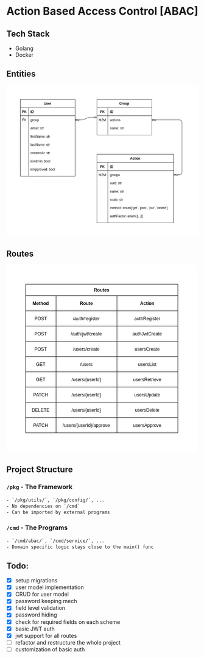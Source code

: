 # Action Based Access Control [ABAC]


## Tech Stack
- Golang
- Docker


## Entities

![entities](docs/diagrams/abac-entities.jpg)


## Routes

![entities](docs/diagrams/abac-routes.jpg)


## Project Structure

### `/pkg` - The Framework
    - `/pkg/utils/`, `/pkg/config/`, ...
    - No dependencies on `/cmd`
    - Can be imported by external programs
### `/cmd` - The Programs
    - `/cmd/abac/`, `/cmd/service/`, ...
    - Domain specific logic stays close to the main() func


## Todo:
- [X] setup migrations
- [X] user model implementation
- [X] CRUD for user model
- [X] password keeping mech
- [X] field level validation
- [X] password hiding
- [X] check for required fields on each scheme
- [x] basic JWT auth
- [X] jwt support for all routes
- [ ] refactor and restructure the whole project
- [ ] customization of basic auth
